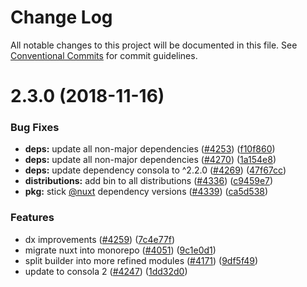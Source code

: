 # Change Log

All notable changes to this project will be documented in this file.
See [Conventional Commits](https://conventionalcommits.org) for commit guidelines.

# 2.3.0 (2018-11-16)


### Bug Fixes

* **deps:** update all non-major dependencies ([#4253](https://github.com/nuxt/nuxt.js/issues/4253)) ([f10f860](https://github.com/nuxt/nuxt.js/commit/f10f860))
* **deps:** update all non-major dependencies ([#4270](https://github.com/nuxt/nuxt.js/issues/4270)) ([1a154e8](https://github.com/nuxt/nuxt.js/commit/1a154e8))
* **deps:** update dependency consola to ^2.2.0 ([#4269](https://github.com/nuxt/nuxt.js/issues/4269)) ([47f67cc](https://github.com/nuxt/nuxt.js/commit/47f67cc))
* **distributions:** add bin to all distributions ([#4336](https://github.com/nuxt/nuxt.js/issues/4336)) ([c9459e7](https://github.com/nuxt/nuxt.js/commit/c9459e7))
* **pkg:** stick [@nuxt](https://github.com/nuxt) dependency versions ([#4339](https://github.com/nuxt/nuxt.js/issues/4339)) ([ca5d538](https://github.com/nuxt/nuxt.js/commit/ca5d538))


### Features

* dx improvements ([#4259](https://github.com/nuxt/nuxt.js/issues/4259)) ([7c4e77f](https://github.com/nuxt/nuxt.js/commit/7c4e77f))
* migrate nuxt into monorepo ([#4051](https://github.com/nuxt/nuxt.js/issues/4051)) ([9c1e0d1](https://github.com/nuxt/nuxt.js/commit/9c1e0d1))
* split builder into more refined modules ([#4171](https://github.com/nuxt/nuxt.js/issues/4171)) ([9df5f49](https://github.com/nuxt/nuxt.js/commit/9df5f49))
* update to consola 2 ([#4247](https://github.com/nuxt/nuxt.js/issues/4247)) ([1dd32d0](https://github.com/nuxt/nuxt.js/commit/1dd32d0))

